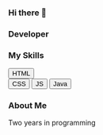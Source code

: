 ### Hi there 👋

### Developer

### My Skills
<button>HTML</button>
<br>
<button>CSS</button>
<button>JS</button>
<button>Java</button>

### About Me
Two years in programming

